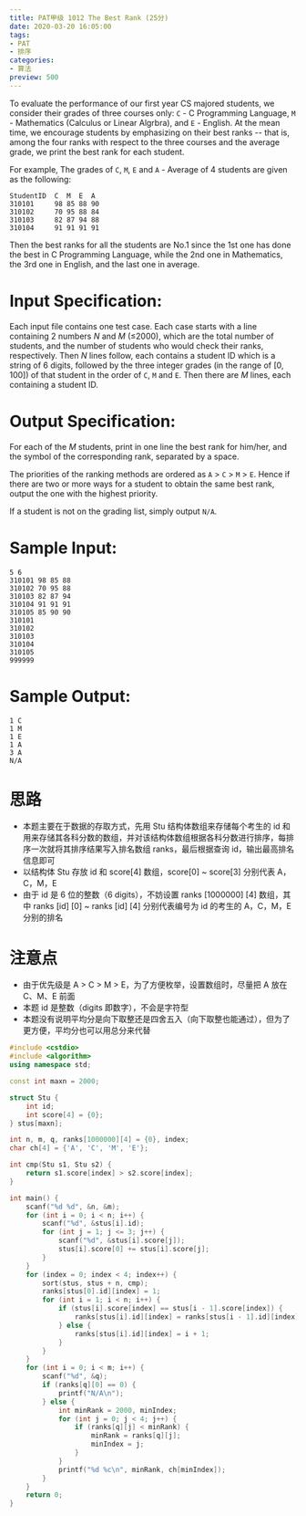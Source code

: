 ```yaml
---
title: PAT甲级 1012 The Best Rank (25分)
date: 2020-03-20 16:05:00
tags: 
- PAT
- 排序
categories: 
- 算法
preview: 500
---
```


To evaluate the performance of our first year CS majored students, we consider their grades of three courses only: `C` - C Programming Language, `M` - Mathematics (Calculus or Linear Algrbra), and `E` - English. At the mean time, we encourage students by emphasizing on their best ranks -- that is, among the four ranks with respect to the three courses and the average grade, we print the best rank for each student.

For example, The grades of `C`, `M`, `E` and `A` - Average of 4 students are given as the following:

```
StudentID  C  M  E  A
310101     98 85 88 90
310102     70 95 88 84
310103     82 87 94 88
310104     91 91 91 91
```

Then the best ranks for all the students are No.1 since the 1st one has done the best in C Programming Language, while the 2nd one in Mathematics, the 3rd one in English, and the last one in average.

# Input Specification:

Each input file contains one test case. Each case starts with a line containing 2 numbers *N* and *M* (≤2000), which are the total number of students, and the number of students who would check their ranks, respectively. Then *N* lines follow, each contains a student ID which is a string of 6 digits, followed by the three integer grades (in the range of [0, 100]) of that student in the order of `C`, `M` and `E`. Then there are *M* lines, each containing a student ID.

# Output Specification:

For each of the *M* students, print in one line the best rank for him/her, and the symbol of the corresponding rank, separated by a space.

The priorities of the ranking methods are ordered as `A` > `C` > `M` > `E`. Hence if there are two or more ways for a student to obtain the same best rank, output the one with the highest priority.

If a student is not on the grading list, simply output `N/A`.

# Sample Input:

```in
5 6
310101 98 85 88
310102 70 95 88
310103 82 87 94
310104 91 91 91
310105 85 90 90
310101
310102
310103
310104
310105
999999
```

# Sample Output:

```out
1 C
1 M
1 E
1 A
3 A
N/A
```

# 思路

- 本题主要在于数据的存取方式，先用 Stu 结构体数组来存储每个考生的 id 和用来存储其各科分数的数组，并对该结构体数组根据各科分数进行排序，每排序一次就将其排序结果写入排名数组 ranks，最后根据查询 id，输出最高排名信息即可
- 以结构体 Stu 存放 id 和 score[4] 数组，score[0] ~ score[3] 分别代表 A，C，M，E
- 由于 id 是 6 位的整数（6 digits），不妨设置 ranks [1000000] [4] 数组，其中 ranks [id] [0] ~ ranks [id] [4] 分别代表编号为 id 的考生的 A，C，M，E 分别的排名

# 注意点

- 由于优先级是 A > C > M > E，为了方便枚举，设置数组时，尽量把 A 放在 C、M、E 前面
- 本题 id 是整数（digits 即数字），不会是字符型
- 本题没有说明平均分是向下取整还是四舍五入（向下取整也能通过），但为了更方便，平均分也可以用总分来代替

```cpp
#include <cstdio>
#include <algorithm>
using namespace std;

const int maxn = 2000;

struct Stu {
    int id;
    int score[4] = {0};
} stus[maxn];

int n, m, q, ranks[1000000][4] = {0}, index;
char ch[4] = {'A', 'C', 'M', 'E'};

int cmp(Stu s1, Stu s2) {
    return s1.score[index] > s2.score[index];
}

int main() {
    scanf("%d %d", &n, &m);
    for (int i = 0; i < n; i++) {
        scanf("%d", &stus[i].id);
        for (int j = 1; j <= 3; j++) {
            scanf("%d", &stus[i].score[j]);
            stus[i].score[0] += stus[i].score[j];
        }
    }
    for (index = 0; index < 4; index++) {
        sort(stus, stus + n, cmp);
        ranks[stus[0].id][index] = 1;
        for (int i = 1; i < n; i++) {
            if (stus[i].score[index] == stus[i - 1].score[index]) {
                ranks[stus[i].id][index] = ranks[stus[i - 1].id][index];
            } else {
                ranks[stus[i].id][index] = i + 1;
            }
        }
    }
    for (int i = 0; i < m; i++) {
        scanf("%d", &q);
        if (ranks[q][0] == 0) {
            printf("N/A\n");
        } else {
            int minRank = 2000, minIndex;
            for (int j = 0; j < 4; j++) {
                if (ranks[q][j] < minRank) {
                    minRank = ranks[q][j];
                    minIndex = j;
                }
            }
            printf("%d %c\n", minRank, ch[minIndex]);
        }
    }
    return 0;
}
```

